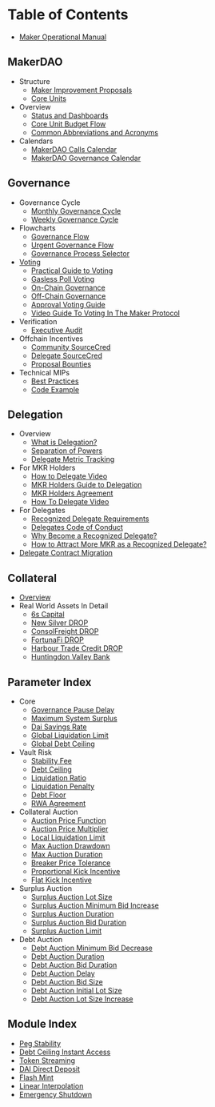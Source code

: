 # Table of Contents

* [Maker Operational Manual](README.md)

## MakerDAO
* Structure
  * [Maker Improvement Proposals](governance/mips.md)
  * [Core Units](core-units/core-units.md)
* Overview
  * [Status and Dashboards](protocol-status/protocol-and-dao-status.md)
  * [Core Unit Budget Flow](core-units/core-unit-budget-flow.md)
  * [Common Abbreviations and Acronyms](protocol-status/acronyms.md)
* Calendars
  * [MakerDAO Calls Calendar](protocol-status/calls-calendar.md)
  * [MakerDAO Governance Calendar](protocol-status/governance-calendar.md)

## Governance
* Governance Cycle
  * [Monthly Governance Cycle](governance/monthly-governance-cycle.md)
  * [Weekly Governance Cycle](governance/weekly-governance-cycle.md)
* Flowcharts
  * [Governance Flow](governance/governance-flow.md)
  * [Urgent Governance Flow](governance/urgent-governance-flow.md)
  * [Governance Process Selector](governance/governance-process-selection-flow.md)
* [Voting](governance/voting-in-makerdao.md)
  * [Practical Guide to Voting](governance/practical-guide-voting.md)
  * [Gasless Poll Voting](governance/gasless-poll-voting.md)
  * [On-Chain Governance](governance/on-chain-governance.md)
  * [Off-Chain Governance](governance/off-chain-governance.md)
  * [Approval Voting Guide](governance/approval-voting-guide.md)
  * [Video Guide To Voting In The Maker Protocol](governance/how-to-vote.md)
* Verification
  * [Executive Audit](governance/executive-audit.md)
* Offchain Incentives
  * [Community SourceCred](governance/sourcecred.md)
  * [Delegate SourceCred](governance/delegate-sourcecred.md)
  * [Proposal Bounties](governance/proposal-bounties.md)
* Technical MIPs
  * [Best Practices](governance/technical-mips-development-best-practices.md)
  * [Code Example](governance/technical-mip-code-example.md)
  
## Delegation
  
* Overview
  * [What is Delegation?](delegation/what-is-delegation.md)
  * [Separation of Powers](delegation/separation-of-powers.md)
  * [Delegate Metric Tracking](delegation/delegate-metric-tracking.md)
* For MKR Holders
  * [How to Delegate Video](delegation/mkr-holder-HowToDelegate.md)
  * [MKR Holders Guide to Delegation](delegation/mkr-holder-guide.md)
  * [MKR Holders Agreement](delegation/mkr-holder-agreement.md)
  * [How To Delegate Video](delegation/mkr-holder-how-to-delegate.md)
* For Delegates  
  * [Recognized Delegate Requirements](delegation/recognized-delegate-requirements.md)
  * [Delegates Code of Conduct](delegation/delegates-code.md)
  * [Why Become a Recognized Delegate?](delegation/why-to-become-a-recognized-delegate.md)
  * [How to Attract More MKR as a Recognized Delegate?](delegation/delegate-attract-more-mkr.md)
* [Delegate Contract Migration](delegation/delegate-expiration.md)
  
## Collateral
* [Overview](collateral/collateral-overview.md)
* Real World Assets In Detail
  * [6s Capital](collateral/6s.md)
  * [New Silver DROP](collateral/new-silver.md)
  * [ConsolFreight DROP](collateral/consolfreight.md)
  * [FortunaFi DROP](collateral/fortunafi.md)
  * [Harbour Trade Credit DROP](collateral/harbour-trade.md)
  * [Huntingdon Valley Bank](collateral/hvbank.md)
  
## Parameter Index

* Core
  * [Governance Pause Delay](parameter-index/core/param-gsm-pause-delay.md)
  * [Maximum System Surplus](parameter-index/core/param-system-surplus-buffer.md)
  * [Dai Savings Rate](parameter-index/core/param-dai-savings-rate.md)
  * [Global Liquidation Limit](parameter-index/core/param-global-liquidation-limit.md)
  * [Global Debt Ceiling](parameter-index/core/param-global-debt-ceiling.md)
* Vault Risk
  * [Stability Fee](parameter-index/vault-risk/param-stability-fee.md)
  * [Debt Ceiling](parameter-index/vault-risk/param-debt-ceiling.md)
  * [Liquidation Ratio](parameter-index/vault-risk/param-liquidation-ratio.md)
  * [Liquidation Penalty](parameter-index/vault-risk/param-liquidation-penalty.md)
  * [Debt Floor](parameter-index/vault-risk/param-debt-floor.md)
  * [RWA Agreement](parameter-index/vault-risk/param-rwa-agreement.md)
* Collateral Auction
  * [Auction Price Function](parameter-index/collateral-auction/param-auction-price-function.md)
  * [Auction Price Multiplier](parameter-index/collateral-auction/param-auction-price-multiplier.md)
  * [Local Liquidation Limit](parameter-index/collateral-auction/param-local-liquidation-limit.md)
  * [Max Auction Drawdown](parameter-index/collateral-auction/param-max-auction-drawdown.md)
  * [Max Auction Duration](parameter-index/collateral-auction/param-max-auction-duration.md)
  * [Breaker Price Tolerance](parameter-index/collateral-auction/param-breaker-price-tolerance.md)
  * [Proportional Kick Incentive](parameter-index/collateral-auction/param-proportional-kick-incentive.md)
  * [Flat Kick Incentive](parameter-index/collateral-auction/param-flat-kick-incentive.md)
* Surplus Auction
  * [Surplus Auction Lot Size](parameter-index/surplus-auction/param-surplus-lot-size.md)
  * [Surplus Auction Minimum Bid Increase](parameter-index/surplus-auction/param-min-bid-increase-flap.md)
  * [Surplus Auction Duration](parameter-index/surplus-auction/param-auction-duration-flap.md)
  * [Surplus Auction Bid Duration](parameter-index/surplus-auction/param-bid-duration-flap.md)
  * [Surplus Auction Limit](parameter-index/surplus-auction/param-surplus-auction-limit.md)
* Debt Auction
  * [Debt Auction Minimum Bid Decrease](parameter-index/debt-auction/param-min-bid-decrease-flop.md)
  * [Debt Auction Duration](parameter-index/debt-auction/param-auction-duration-flop.md)
  * [Debt Auction Bid Duration](parameter-index/debt-auction/param-bid-duration-flop.md)
  * [Debt Auction Delay](parameter-index/debt-auction/param-debt-auction-delay.md)
  * [Debt Auction Bid Size](parameter-index/debt-auction/param-bid-size.md)
  * [Debt Auction Initial Lot Size](parameter-index/debt-auction/param-initial-lot-size.md)
  * [Debt Auction Lot Size Increase](parameter-index/debt-auction/param-lot-size-increase.md)


## Module Index
* [Peg Stability](module-index/module-psm.md)
* [Debt Ceiling Instant Access](module-index/module-dciam.md)
* [Token Streaming](module-index/module-token-streaming.md)
* [DAI Direct Deposit](module-index/module-dai-direct-deposit.md)
* [Flash Mint](module-index/module-flash-mint-module.md)
* [Linear Interpolation](module-index/module-lerp.md)
* [Emergency Shutdown](module-index/module-emergency-shutdown.md)
